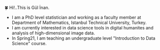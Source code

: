  

:four_leaf_clover:   Hi!..This is Gül İnan.   
- I am a PhD level statistician and working as a faculty member 
at Department of Mathematics, Istanbul Technical University, Turkey. 
- I am currently interested in data science tools in digital humanites and analysis of high-dimensional
image data.
- In Spring21, I am teaching an undergraduate level "Introduction to Data Science" course.

 
